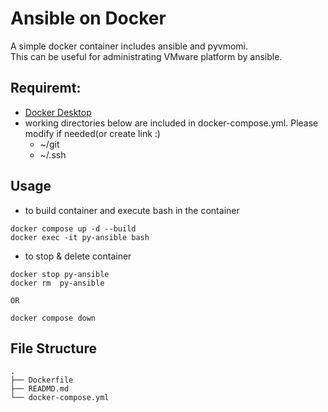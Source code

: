 # Ansible on Docker 
A simple docker container includes ansible and pyvmomi. \
This can be useful for administrating VMware platform by ansible.

## Requiremt:
- [Docker Desktop](https://docs.docker.com/engine/install/)
- working directories below are included in docker-compose.yml. Please modify if needed(or create link :) 
    - ~/git
    - ~/.ssh


## Usage

- to build container and execute bash in the container
```
docker compose up -d --build
docker exec -it py-ansible bash
```
- to stop & delete container
```
docker stop py-ansible
docker rm  py-ansible

OR 

docker compose down
```

## File Structure
```
.
├── Dockerfile
├── READMD.md
└── docker-compose.yml
```
